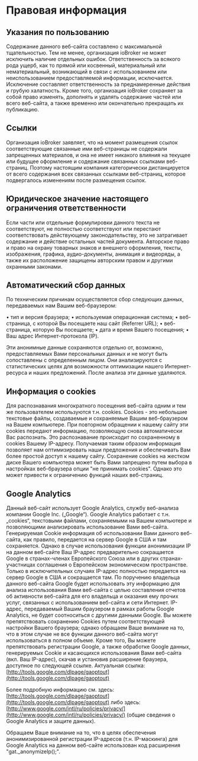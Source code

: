 # Правовая информация

## Указания по пользованию

Содержание данного веб-сайта составлено с максимальной тщательностью. 
Тем не менее, организация ioBroker не может исключить наличие отдельных ошибок. 
Ответственность за всякого рода ущерб, как то прямой или косвенный, материальный или нематериальный, 
возникающий в связи с использованием или неиспользованием предоставляемой информации, исключается.
Исключение составляет ответственность за преднамеренные действия и грубую халатность. 
Кроме того, организация ioBroker сохраняет за собой право изменять, дополнять и удалять 
содержание частей или всего веб-сайта, а также временно или окончательно прекращать их публикацию.

## Ссылки

Oрганизация ioBroker заявляет, что на момент размещения ссылок соответствующие связанные 
ими веб-страницы не содержали запрещенных материалов, и она не имеет никакого влияния на 
текущее или будущее оформление и содержание связанных ссылками веб-страниц. Поэтому настоящим 
компания категорически дистанцируется от всего содержания всех связанных ссылками веб-страниц, 
которое подвергалось изменениям после размещения ссылок.

## Юридическое значение настоящего ограничения ответственности

Если части или отдельные формулировки данного текста не соответствуют, не полностью соответствуют 
или перестают соответствовать действующему законодательству, это не затрагивает содержание и действие 
остальных частей документа. Авторское право и право на охрану товарных знаков и внешнего оформления, 
тексты, изображения, графика, аудио-документы, анимация и видеоряды, а также их расположение защищены 
авторским правом и другими охранными законами.

## Автоматический сбор данных

По техническим причинам осуществляется сбор следующих данных, передаваемых нам Вашим веб-браузером: 

• тип и версия браузера; 
• используемая операционная система; 
• веб-страница, с которой Вы посещаете наш сайт (Referrer URL); 
• веб-страница, которую Вы посещаете; 
• дата и время Вашего посещения; 
• Ваш адрес Интернет-протокола (IP). 

Эти анонимные данные сохраняются отдельно от, возможно, предоставляемых Вами персональных данных 
и не могут быть сопоставлены с определенным лицом. Они анализируются с статистических целях для 
возможности оптимизации нашего Интернет-ресурса и наших предложений. После анализа эти данные удаляются.

## Информация о сookies

Для распознавания многократного посещения веб-сайта одним и тем же пользователем используются т.н. сookies. 
Cookies - это небольшие текстовые файлы, создаваемые и сохраняемые Вашим веб-браузером на Вашем компьютере. 
При повторном обращении к нашему сайту эти сookies передают информацию, позволяющую снова автоматически 
Вас распознать. Это распознавание происходит по сохраненному в сookies Вашему IP-адресу. 
Получаемая таким образом информация позволяет нам оптимизировать наши предложения и обеспечивать 
Вам более простой доступ к нашему сайту. Сохранение сookies на жестком диске Вашего компьютера 
может быть Вами запрещено путем выбора в настройках веб-браузера опции "не принимать сookies". 
Однако это может привести к ограничению функций наших веб-страниц.

## Google Analytics

Данный веб-сайт использует Google Analytics, службу веб-анализа компании Google Inc. („Google“). 
Google Analytics работает с т.н. „сookies“, текстовыми файлами, сохраняемыми на Вашем компьютере 
и позволяющими анализировать использование Вами веб-сайта. Генерируемая Cookie информация об 
использовании Вами данного веб-сайта, как правило, передается на сервер Google в США и там сохраняется. 
Однако в случае использования функции анонимизации IP на данном веб-сайте Ваш IP-адрес предварительно 
сокращается Google в странах-членах Европейского Союза или в других странах-участницах соглашения о 
Европейском экономическом пространстве. Только в исключительных случаях IP-адрес полностью передается 
на сервер Google в США и сокращается там. По поручению владельца данного веб-сайта Google будет использовать 
эту информацию для анализа использования Вами веб-сайта с целью составления отчетов об активности веб-сайта 
для его владельца и оказания ему прочих услуг, связанных с использованием веб-сайта и сети Интернет. 
IP-адрес, передаваемый Вашим браузером в рамках работы Google Analytics, не будет соотноситься с другими 
данными Google. Вы можете препятствовать сохранению Cookies путем соответствующей настройки Вашего браузера; 
однако обращаем Ваше внимание на то, что в этом случае не все функции данного веб-сайта могут использоваться в полном объеме. 
Кроме того, Вы можете препятствовать регистрации Google, а также обработке Google данных, генерируемых Cookie и 
касающихся использования Вами веб-сайта (вкл. Ваш IP-адрес), скачав и установив расширение браузера, 
доступное по следующей ссылке. 
Актуальная ссылка: [http://tools.google.com/dlpage/gaoptout](http://tools.google.com/dlpage/gaoptout) 

Более подробную информацию см. здесь: [http://tools.google.com/dlpage/gaoptout](http://tools.google.com/dlpage/gaoptout) 
либо здесь: [http://www.google.com/intl/ru/policies/privacy/](http://www.google.com/intl/ru/policies/privacy/) 
(общие сведения о Google Analytics и защите данных). 

Обращаем Ваше внимание на то, что в целях обеспечения анонимизированной регистрации IP-адресов (т.н. IP-маскинга) для 
Google Analytics на данном веб-сайте использован код расширения "gat._anonymizeIp();".